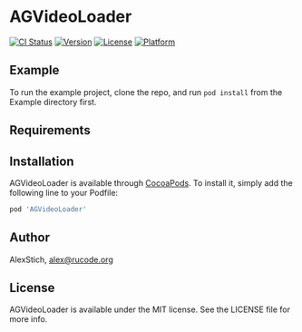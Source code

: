 # AGVideoLoader

[![CI Status](https://img.shields.io/travis/AlexStich/AGVideoLoader.svg?style=flat)](https://travis-ci.org/AlexStich/AGVideoLoader)
[![Version](https://img.shields.io/cocoapods/v/AGVideoLoader.svg?style=flat)](https://cocoapods.org/pods/AGVideoLoader)
[![License](https://img.shields.io/cocoapods/l/AGVideoLoader.svg?style=flat)](https://cocoapods.org/pods/AGVideoLoader)
[![Platform](https://img.shields.io/cocoapods/p/AGVideoLoader.svg?style=flat)](https://cocoapods.org/pods/AGVideoLoader)

## Example

To run the example project, clone the repo, and run `pod install` from the Example directory first.

## Requirements

## Installation

AGVideoLoader is available through [CocoaPods](https://cocoapods.org). To install
it, simply add the following line to your Podfile:

```ruby
pod 'AGVideoLoader'
```

## Author

AlexStich, alex@rucode.org

## License

AGVideoLoader is available under the MIT license. See the LICENSE file for more info.

